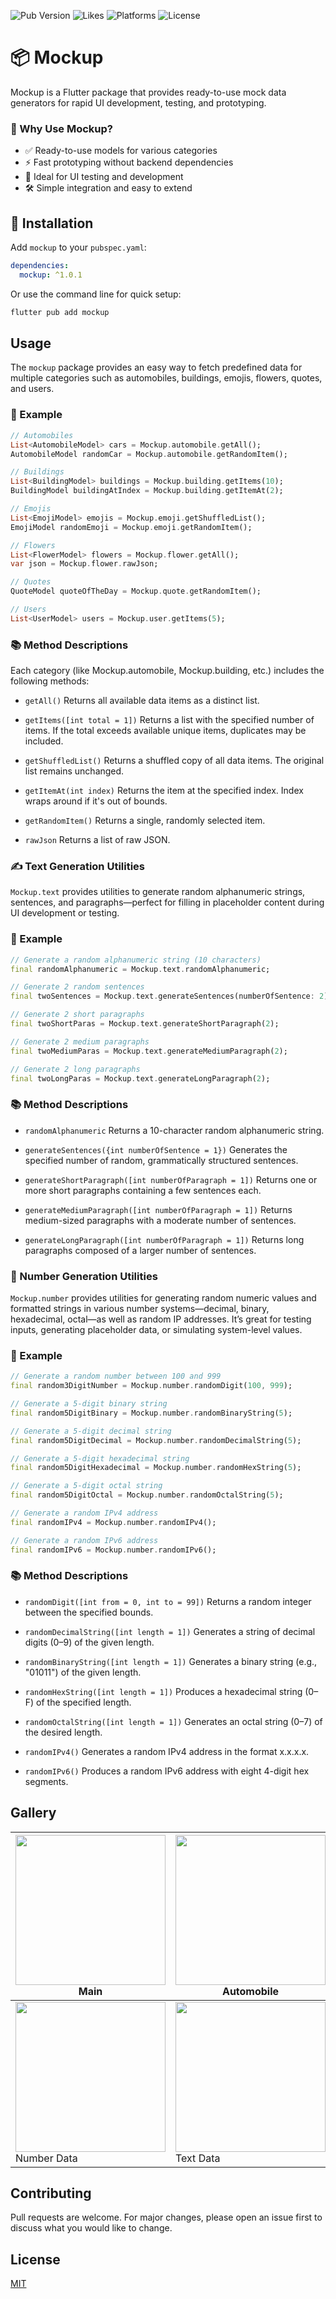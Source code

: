 ![Pub Version](https://img.shields.io/pub/v/mockup)
![Likes](https://img.shields.io/pub/likes/mockup)
![Platforms](https://img.shields.io/badge/platforms-Android%20iOS%20Linux%20macOS%20web%20Windows-blue)
![License](https://img.shields.io/badge/license-MIT-blue)

# 📦 Mockup

Mockup is a Flutter package that provides ready-to-use mock data generators for rapid UI development, testing, and prototyping.

### 🚀 Why Use Mockup?

- ✅ Ready-to-use models for various categories
- ⚡ Fast prototyping without backend dependencies
- 🧪 Ideal for UI testing and development
- 🛠️ Simple integration and easy to extend

## 🚀 Installation

Add `mockup` to your `pubspec.yaml`:

```yaml
dependencies:
  mockup: ^1.0.1
```

Or use the command line for quick setup:

```bash
flutter pub add mockup
```

## Usage

The `mockup` package provides an easy way to fetch predefined data for multiple categories such as automobiles, buildings, emojis, flowers, quotes, and users.

### 🔧 Example

```dart
// Automobiles
List<AutomobileModel> cars = Mockup.automobile.getAll();
AutomobileModel randomCar = Mockup.automobile.getRandomItem();

// Buildings
List<BuildingModel> buildings = Mockup.building.getItems(10);
BuildingModel buildingAtIndex = Mockup.building.getItemAt(2);

// Emojis
List<EmojiModel> emojis = Mockup.emoji.getShuffledList();
EmojiModel randomEmoji = Mockup.emoji.getRandomItem();

// Flowers
List<FlowerModel> flowers = Mockup.flower.getAll();
var json = Mockup.flower.rawJson;

// Quotes
QuoteModel quoteOfTheDay = Mockup.quote.getRandomItem();

// Users
List<UserModel> users = Mockup.user.getItems(5);
```

### 📚 Method Descriptions

Each category (like Mockup.automobile, Mockup.building, etc.) includes the following methods:

- `getAll()`
Returns all available data items as a distinct list.

- `getItems([int total = 1])`
Returns a list with the specified number of items. If the total exceeds available unique items, duplicates may be included.

- `getShuffledList()`
Returns a shuffled copy of all data items. The original list remains unchanged.

- `getItemAt(int index)`
Returns the item at the specified index. Index wraps around if it's out of bounds.

- `getRandomItem()`
Returns a single, randomly selected item.

- `rawJson`
Returns a list of raw JSON.

### ✍️ Text Generation Utilities

`Mockup.text` provides utilities to generate random alphanumeric strings, sentences, and paragraphs—perfect for filling in placeholder content during UI development or testing.

### 🔧 Example

```dart
// Generate a random alphanumeric string (10 characters)
final randomAlphanumeric = Mockup.text.randomAlphanumeric;

// Generate 2 random sentences
final twoSentences = Mockup.text.generateSentences(numberOfSentence: 2);

// Generate 2 short paragraphs
final twoShortParas = Mockup.text.generateShortParagraph(2);

// Generate 2 medium paragraphs
final twoMediumParas = Mockup.text.generateMediumParagraph(2);

// Generate 2 long paragraphs
final twoLongParas = Mockup.text.generateLongParagraph(2);
```

### 📚 Method Descriptions

- `randomAlphanumeric`
Returns a 10-character random alphanumeric string.

- `generateSentences({int numberOfSentence = 1})`
Generates the specified number of random, grammatically structured sentences.

- `generateShortParagraph([int numberOfParagraph = 1])`
Returns one or more short paragraphs containing a few sentences each.

- `generateMediumParagraph([int numberOfParagraph = 1])`
Returns medium-sized paragraphs with a moderate number of sentences.

- `generateLongParagraph([int numberOfParagraph = 1])`
Returns long paragraphs composed of a larger number of sentences.

### 🔢 Number Generation Utilities

`Mockup.number` provides utilities for generating random numeric values and formatted strings in various number systems—decimal, binary, hexadecimal, octal—as well as random IP addresses. It’s great for testing inputs, generating placeholder data, or simulating system-level values.

### 🔧 Example

```dart
// Generate a random number between 100 and 999
final random3DigitNumber = Mockup.number.randomDigit(100, 999);

// Generate a 5-digit binary string
final random5DigitBinary = Mockup.number.randomBinaryString(5);

// Generate a 5-digit decimal string
final random5DigitDecimal = Mockup.number.randomDecimalString(5);

// Generate a 5-digit hexadecimal string
final random5DigitHexadecimal = Mockup.number.randomHexString(5);

// Generate a 5-digit octal string
final random5DigitOctal = Mockup.number.randomOctalString(5);

// Generate a random IPv4 address
final randomIPv4 = Mockup.number.randomIPv4();

// Generate a random IPv6 address
final randomIPv6 = Mockup.number.randomIPv6();
```

### 📚 Method Descriptions

- `randomDigit([int from = 0, int to = 99])`
Returns a random integer between the specified bounds.

- `randomDecimalString([int length = 1])`
Generates a string of decimal digits (0–9) of the given length.

- `randomBinaryString([int length = 1])`
Generates a binary string (e.g., "01011") of the given length.

- `randomHexString([int length = 1])`
Produces a hexadecimal string (0–F) of the specified length.

- `randomOctalString([int length = 1])`
Generates an octal string (0–7) of the desired length.

- `randomIPv4()`
Generates a random IPv4 address in the format x.x.x.x.

- `randomIPv6()`
Produces a random IPv6 address with eight 4-digit hex segments.

## Gallery

| <img src="https://github.com/rohitsinghorg/mockup/raw/master/assets/main.jpg" width=240 /> Main          | <img src="https://github.com/rohitsinghorg/mockup/raw/master/assets/automobile.jpg" width=240 /> Automobile | <img src="https://github.com/rohitsinghorg/mockup/raw/master/assets/flower.jpg" width=240 /> Flower |
|----------------------------------------------------------------------------------------------------------|-------------------------------------------------------------------------------------------------------------|-----------------------------------------------------------------------------------------------------|
| <img src="https://github.com/rohitsinghorg/mockup/raw/master/assets/number.jpg" width=240 /> Number Data | <img src="https://github.com/rohitsinghorg/mockup/raw/master/assets/text.jpg" width=240 /> Text Data        |                                                                                                     |

## Contributing
Pull requests are welcome. For major changes, please open an issue first to discuss what you would like to change.


## License
[MIT](https://choosealicense.com/licenses/mit/)
